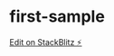 # first-sample

[Edit on StackBlitz ⚡️](https://stackblitz.com/edit/nativescript-stackblitz-templates-8pwwum)